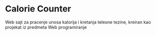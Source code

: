# Calorie Counter
Web sajt za pracenje unosa kalorija i kretanja telesne tezine, kreiran kao projekat iz predmeta Web programiranje
